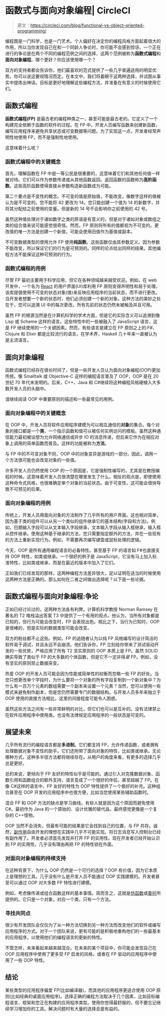 # 函数式与面向对象编程| CircleCI

> 原文：<https://circleci.com/blog/functional-vs-object-oriented-programming/>

编程既是一门科学，也是一门艺术。个人偏好在决定你的编程风格方面起着很大的作用，所以当你发现自己在和一个同龄人争论时，你可能不会感到惊讶。一个正在进行的争论是在两个不同的编程范例之间的选择，这两个范例被称为**函数式编程**和**面向对象编程**。哪个更好？你应该使用哪一个？

双方的支持者都会告诉你，他们最喜欢的范式提供了一些几乎普遍适用的明显优势。你可以说这要视情况而定。在本文中，我们将着眼于这两种选择，并试图从事实中提炼出神话。目标是更好地理解这些编程方法，并准备在有意义的时候使用它们。

## 函数式编程

**函数式编程(FP)** 是最古老的编程种类之一，甚至可能是最古老的。它定义了一个构建完全依赖于函数的软件的过程。在 FP 中，开发人员编写函数来创建新函数，编写应用程序来避免共享状态或可变数据等问题。为了实现这一点，开发者经常声明性地使用 FP，而不是强制性地使用。

这意味着什么呢？

### 函数式编程中的关键概念

首先，理解函数在 FP 中是一等公民是很重要的，这意味着它们和其他任何值一样被对待。它们可以作为参数传递或从其他函数返回。返回函数的函数称为**高阶函数**。这些高阶函数使得直接从参数构造新函数成为可能。

第二个要点是不变性的概念。不可变的值是原始值，不能改变。像数字这样的值被认为是不可变的。您不能将 42 更改为 14。您只能创建一个值为 14 的新数字，并将其分配给之前使用的变量。但是新的 14 号不会影响你之前使用的 42 号。

虽然这种值处理对于诸如数字之类的原语是有意义的，但是对于诸如对象或数组之类的组合值来说可能感觉很奇怪。然而，FP 原则将所有的值都视为不可变的。更改值的唯一方法是创建一个新值，可能会使用旧值作为基值或副本。

不可变数据类型的使用允许 FP 使用**纯函数**。这些函数仅由其参数定义。因为参数不能改变，所以保证它们的行为是可预测的。同样的论点给出同样的结果。其他编程方法不能保证这种可预测的行为。

### 函数式编程的用例

尽管 FP 最初主要用于科学应用，但它在各种领域越来越受欢迎。例如，在 web 开发中，一个名为 [React](https://circleci.com/blog/continuously-testing-react-applications-with-jest-and-enzyme/) 的用户界面(UI)库利用 FP 原则变得声明性和易于处理。该库提倡使用不可变的状态对象(值)来反映应用程序的当前状态，而不进行更改。当开发者想要一个新的状态时，他们必须创建一个新的对象。这种方法的美妙之处在于，您可以追溯 UI 中的每次更改。所有先前的状态仍然未被触及并且可用。

虽然 FP 的根源当然是在计算机科学的学术方面，但是它的实际含义可以追溯到像 Lisp 或 Scheme 这样的语言。这些特性中的一些被融入了 JavaScript 语言，这是 FP 继续使用的一个关键因素。然而，有些语言是建立在 FP 原则之上的:F#、Clojure 和 Elixir 都是比较流行的语言。在学术界，Haskell 几十年来一直被认为是主流语言。

## 面向对象编程

函数式编程已经存在很长时间了，但是一些开发人员认为面向对象编程(OOP)更加传统。像 Smalltalk 或 Objective-C 这样的编程语言普及了 OOP，OOP 是在 20 世纪 70 年代末发明的。后来，C++、Java 和 C#继续将这种编程风格硬植入大多数开发人员的头脑中。

请继续阅读 OOP 中重要原则的描述和一些最常见的用例。

### 面向对象编程中的关键概念

在 OOP 中，开发人员将软件应用程序建模为可以相互通信的**对象**的集合。每个对象的接口都是一个**类**，一个指示函数和值可以被任何实例访问的模板。虽然这种通信能力最初被设想为允许网络通信或异步 IO 的消息传递，但后来它作为在相应对象上调用的简单函数而普及。这样的功能被称为**方法**。

与 FP 中的不可变对象不同，OOP 中的对象变异是游戏的一部分。因此，调用一个方法很可能也会改变对象的一些值。

许多开发人员仍然使用 OOP 的一个原因是，它是强制性编写的，尤其是在教授编程的时候。这意味着开发人员很清楚在哪里发生了什么。相反的观点是，即使使用这种命令式风格，也很难确定单个对象的当前状态。由于可变性，这可能会很快导致不可预见的后果。

### 面向对象编程的用例

传统上，开发人员用面向对象的方法制作了几乎所有的用户界面。这也相对简单，因为基于类的组件可以从另一个类似的组件继承它的基本结构(字段和方法)。例如，日期输入字段可以从文本输入字段继承，文本输入字段从输入框继承，输入框从控件继承。使用这种基于继承的方法，您只需要指定额外的方法，并在一些现有的方法上重新实现行为。例如，不需要再次编写键盘或鼠标处理的逻辑。

今天，OOP 是所有通用编程语言的必备特性。甚至基于 FP 的语言如 F#也直接支持 OOP 特性，如类或继承。一个很好的例子是 JavaScript，它没有马上加入标准特性，比如类或继承，而是在最近的版本中加入了它们。

正如我们已经发现的那样，这两种编程方法差异很大，足以证明在适当的时候使用这两种方法是正确的。那么如何在二者之间做出选择呢？以下是一些论据。

## 函数式编程与面向对象编程:争论

正如已经讨论过的，这两种方法各有利弊。计算机科学教授 Norman Ramsey 在著名的 T2 堆栈溢出答案 T3 中提供了一个有用的观点。他认为，当所有对象都是已知的，但行为可能会改变时，FP 会表现出色。相比之下，当行为已知时，OOP 是很棒的，但是实际的数据类型可能会改变。

双方的粉丝都不止这些。例如，FP 的追随者认为以纯 FP 风格编写的设计简洁的软件易于调试，并且永远不会崩溃。他们告诉你，FP 立刻给你带来了测试驱动开发的一些优势，严格应用了所有 T2 坚实原则的 OOP 本质上是 FP。虽然 SOLID 确实导致了类似于 FP 的大多数的个体函数，但是它不一定非得*是* FP。例如，没有坚实的原则禁止数据突变。

热爱 OOP 的开发人员可能会因为性能或简单性的权衡而忽略一些 FP 的好处。当您只想更改单个字段时，为什么要将一个对象的所有字段复制到一个新对象中？为什么有一百万个元素的数组需要一个副本来设置一个元素？当然，您可以使用一些模式来避免制作副本，但是您仍然需要专门的数据结构。与开发人员多年来独立于 OOP 使用的直接方法相比，这里的间接程度可能令人困惑。

虽然这些方法之间有一些非常鲜明的对比，但它们也可以是互补的。没有法律禁止在软件应用程序中使用类。也没有法律规定应用程序的一般状态是可变的。

## 展望未来

几乎所有流行的编程语言都是**多进制**。它们都支持 FP，允许传递函数，或者拥有处理数据对象不变性的助手。它们还附带了面向对象的特性，比如类或继承。无论哪种方式，这种多半径方法都将继续存在。从用户的角度来看，有更多的选择几乎总是更好。

总的来说，更倾向于 FP 友好的特性似乎是可能的。通过引入对克隆数据对象、函数引用和函数组合的额外支持，语言变成了一个很好的伴侣，甚至超越了 FP。在像 C#这样的语言中，FP 友好的特性为 OOP 特性提供了一个极好的补充。这种组合甚至在 OOP 开发的应用程序中也很方便，比如当您使用某些辅助函数时。

混合 FP 和 OOP 方法的缺点是学习曲线。有些人就是因为这个原因而避免使用 C#。最初作为 Java 的一个原始的、设计优雅的替代品，最终感觉更像是一个复杂的 C++怪物。

OOP 当然不会消失，但最有可能的结果是它会找到自己的位置，与 FP 共存。诚然，[副作用](https://en.wikipedia.org/wiki/Side_effect_(computer_science))自由开发的理想在实践中几乎不可能实现。将日志消息写入控制台已经有副作用了。开发者必须首先发现并打开 FP 的实用性。现在开发者已经开始认识到 FP 的实用性，几乎没有理由再把 FP 的特性锁在外面。

### 对面向对象编程的持续支持

在这种背景下，为什么 OOP 仍然是一个可行的选择？OOP 有价值，因为它本质上是理想的工具。几乎没有什么是开发人员不能通过 OOP 实践建模的。开发者甚至可以通过 OOP 对大多数 FP 特性进行建模。

例如，考虑像传递或组合函数这样的基本事情。简而言之，这就是[仿函数](https://en.wikipedia.org/wiki/Functor)或[委托](https://en.wikipedia.org/wiki/Delegation_(object-oriented_programming))所提供的。它只是一个对象，对应一个类，只有一个方法。

### 寻找共同点

很少有开发团队会仅仅为了从一种方法切换到另一种方法而改变他们的软件或编写应用程序的方式。对于一个团队来说，更有可能的是积极地重构他们的一些最基本的应用程序，以使用他们的编程语言的更新的特性。

不管怎样，未来看起来越来越混合。在未来的某个项目中，你可能会发现自己在 OOP 应用程序中使用了更多受 FP 启发的风格，或者在 FP 驱动的应用程序中使用了一些 OOP 特性。

## 结论

某些类型的应用程序偏爱 FP(比如编译器)，而其他的应用程序更适合使用 OOP 原则(比如经典的桌面应用程序)。选择正确的编程方法取决于几个因素，比如目标编程语言、框架和您正在构建的应用程序类型。使用你觉得最舒服的，但不要忘记继续学习增加你的工具。解决问题时有大量的选择总是有益的。